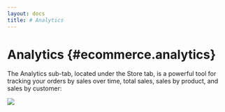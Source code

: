 ```yaml
---
layout: docs
title: # Analytics
---
```


# Analytics {#ecommerce.analytics}

The Analytics sub-tab, located under the Store tab, is a powerful tool
for tracking your orders by sales over time, total sales, sales by
product, and sales by customer:

![](assets/images/screenshots/ecommerce/sales_tab.png)
